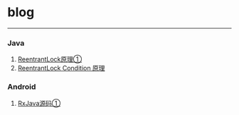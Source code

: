 # blog
---
### Java
1. [ReentrantLock原理①](./java/reentrantlock原理.md) 
2. [ReentrantLock Condition 原理](./java/reetrantlock_condition.md)

### Android
1. [RxJava源码①](./android/rxjava_1.md)